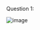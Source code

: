 Question 1:

![image](https://user-images.githubusercontent.com/129967941/230106348-bab122cc-aca2-4a4e-94d6-5d166ce0bb63.png)
